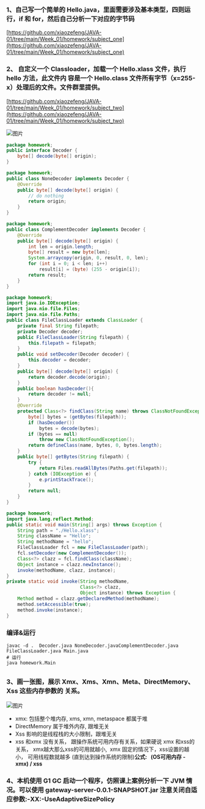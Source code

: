 ### 1、自己写一个简单的 Hello.java，里面需要涉及基本类型，四则运行，if 和 for，然后自己分析一下对应的字节码

[https://github.com/xiaozefeng/JAVA-01/tree/main/Week_01/homework/subject_one](https://github.com/xiaozefeng/JAVA-01/tree/main/Week_01/homework/subject_one)


### 2、 自定义一个 Classloader，加载一个 Hello.xlass 文件，执行 hello 方法，此文件内 容是一个 Hello.class 文件所有字节（x=255-x）处理后的文件。文件群里提供。


[https://github.com/xiaozefeng/JAVA-01/tree/main/Week_01/homework/subject_two](https://github.com/xiaozefeng/JAVA-01/tree/main/Week_01/homework/subject_two)

![图片](https://uploader.shimo.im/f/FjjFHjf2x1BG3zQC.png!thumbnail?fileGuid=jVJcRYRRkD3hgWvC)

```java
package homework;
public interface Decoder {
    byte[] decode(byte[] origin);
}
```
```java
package homework;
public class NoneDecoder implements Decoder {
    @Override
    public byte[] decode(byte[] origin) {
        // do nothing
        return origin;
    }
}
```
```java
package homework;
public class ComplementDecoder implements Decoder {
    @Override
    public byte[] decode(byte[] origin) {
        int len = origin.length;
        byte[] result = new byte[len];
        System.arraycopy(origin, 0, result, 0, len);
        for (int i = 0; i < len; i++)
            result[i] = (byte) (255 - origin[i]);
        return result;
    }
}
```
```java
package homework;
import java.io.IOException;
import java.nio.file.Files;
import java.nio.file.Paths;
public class FileClassLoader extends ClassLoader {
    private final String filepath;
    private Decoder decoder;
    public FileClassLoader(String filepath) {
        this.filepath = filepath;
    }
    public void setDecoder(Decoder decoder) {
        this.decoder = decoder;
    }
    public byte[] decode(byte[] origin) {
        return decoder.decode(origin);
    }
    public boolean hasDecoder(){
        return decoder != null;
    }
    @Override
    protected Class<?> findClass(String name) throws ClassNotFoundException {
        byte[] bytes = (getBytes(filepath));
        if (hasDecoder())
            bytes = decode(bytes);
        if (bytes == null)
            throw new ClassNotFoundException();
        return defineClass(name, bytes, 0, bytes.length);
    }
    public byte[] getBytes(String filepath) {
        try {
            return Files.readAllBytes(Paths.get(filepath));
        } catch (IOException e) {
            e.printStackTrace();
        }
        return null;
    }
}
```
```java
package homework;
import java.lang.reflect.Method;
public static void main(String[] args) throws Exception {
    String path = "./Hello.xlass";
    String className = "Hello";
    String methodName = "hello";
    FileClassLoader fcl = new FileClassLoader(path);
    fcl.setDecoder(new ComplementDecoder());
    Class<?> clazz = fcl.findClass(className);
    Object instance = clazz.newInstance();
    invoke(methodName, clazz, instance);
}
private static void invoke(String methodName,
                           Class<?> clazz,
                           Object instance) throws Exception {
    Method method = clazz.getDeclaredMethod(methodName);
    method.setAccessible(true);
    method.invoke(instance);
}
```
### 编译&运行

```plain
javac -d .  Decoder.java NoneDecoder.javaComplementDecoder.java FileClassLoader.java Main.java
# 运行
java homework.Main
```
## 

### 3、画一张图，展示 Xmx、Xms、Xmn、Meta、DirectMemory、Xss 这些内存参数的 关系。

![图片](https://uploader.shimo.im/f/fpzzHQ3wpqAVtN3b.png!thumbnail?fileGuid=jVJcRYRRkD3hgWvC)

* xmx:  包括整个堆内存,  xms, xmn, metaspace 都属于堆
* DirectMemory 属于堆外内存, 跟堆无关
* Xss 影响的是线程栈的大小限制，跟堆无关
* xss 和xmx 没有关系， 跟操作系统可用内存有关系，如果硬说 xmx 和xss的关系， xmx越大那么xss的可用就越小,  xmx 固定的情况下，xss设置的越小， 可用线程数就越多 (直到达到操作系统的限制)**公式:   (OS可用内存 -  xmx) / xss**
#### 
### 4、本机使用 G1 GC 启动一个程序，仿照课上案例分析一下 JVM 情况。可以使用 gateway-server-0.0.1-SNAPSHOT.jar 注意关闭自适应参数:-XX:-UseAdaptiveSizePolicy

